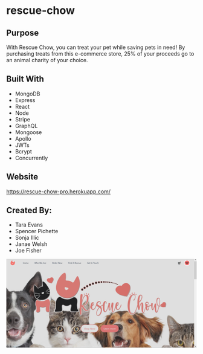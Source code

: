 # rescue-chow

## Purpose

With Rescue Chow, you can treat your pet while saving pets in need! By purchasing treats from this e-commerce store, 25% of your proceeds go to an animal charity of your choice.

## Built With

- MongoDB
- Express
- React
- Node
- Stripe
- GraphQL
- Mongoose
- Apollo
- JWTs
- Bcrypt
- Concurrently

## Website

https://rescue-chow-pro.herokuapp.com/

## Created By:

- Tara Evans
- Spencer Pichette
- Sonja Illic
- Janae Welsh
- Joe Fisher

![](client/public/images/landing.png)
